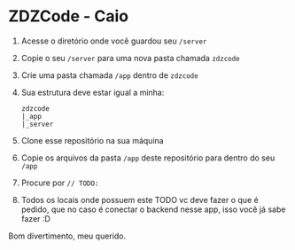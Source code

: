 # ZDZCode - Caio

1. Acesse o diretório onde você guardou seu `/server`
2. Copie o seu `/server` para uma nova pasta chamada `zdzcode`
3. Crie uma pasta chamada `/app` dentro de `zdzcode`
4. Sua estrutura deve estar igual a minha:

   ```
   zdzcode
   |_app
   |_server
   ```

5. Clone esse repositório na sua máquina
6. Copie os arquivos da pasta `/app` deste repositório para dentro do seu `/app`
7. Procure por `// TODO:`
8. Todos os locais onde possuem este TODO vc deve fazer o que é pedido, que no caso é conectar o backend nesse app, isso você já sabe fazer :D

Bom divertimento, meu querido.
